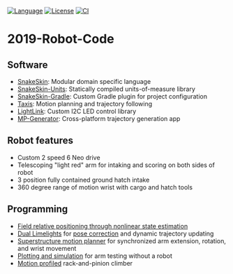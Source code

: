 [![Language](https://img.shields.io/github/languages/top/team401/2019-Robot-Code.svg)](https://github.com/team401/2019-Robot-Code) 
[![License](https://img.shields.io/github/license/team401/2019-Robot-Code.svg)](https://github.com/team401/2019-Robot-Code/blob/master/LICENSE)
[![CI](https://api.travis-ci.org/team401/2019-Robot-Code.svg?branch=master)](https://travis-ci.org/team401/2019-Robot-Code)

# 2019-Robot-Code

## Software
* [SnakeSkin](https://github.com/team401/SnakeSkin): Modular domain specific language
* [SnakeSkin-Units](https://github.com/team401/SnakeSkin-Units): Statically compiled units-of-measure library
* [SnakeSkin-Gradle](https://github.com/team401/SnakeSkin-Gradle): Custom Gradle plugin for project configuration
* [Taxis](https://github.com/team401/Taxis): Motion planning and trajectory following
* [LightLink](https://github.com/team401/LightLink): Custom I2C LED control library
* [MP-Generator](https://github.com/team401/MP-Generator): Cross-platform trajectory generation app


## Robot features
* Custom 2 speed 6 Neo drive
* Telescoping "light red" arm for intaking and scoring on both sides of robot
* 3 position fully contained ground hatch intake
* 360 degree range of motion wrist with cargo and hatch tools

## Programming
* [Field relative positioning through nonlinear state estimation](https://github.com/team401/2019-Robot-Code/blob/master/src/main/kotlin/org/team401/robot2019/control/vision/VisionState.kt)
* [Dual Limelights](https://github.com/team401/2019-Robot-Code/blob/master/src/main/kotlin/org/team401/robot2019/control/vision/LimelightCamera.kt) for [pose correction](https://github.com/team401/2019-Robot-Code/blob/master/src/main/kotlin/org/team401/robot2019/control/vision/VisionOdometryUpdater.kt) and dynamic trajectory updating
* [Superstructure motion planner](https://github.com/team401/2019-Robot-Code/blob/master/src/main/kotlin/org/team401/robot2019/control/superstructure/planning/SuperstructureMotionPlanner.kt) for synchronized arm extension, rotation, and wrist movement
* [Plotting and simulation](https://github.com/team401/2019-Robot-Code/blob/master/src/main/kotlin/org/team401/robot2019/control/superstructure/armsim/ArmSim.kt) for arm testing without a robot
* [Motion profiled](https://github.com/team401/2019-Robot-Code/blob/master/src/main/kotlin/org/team401/robot2019/control/climbing/ClimbingController.kt) rack-and-pinion climber

